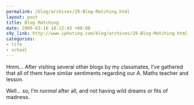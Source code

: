 ```yaml
--- 
permalink: /blog/archives/29-Blog-Matching.html
layout: post
title: Blog Matching
date: 2005-03-10 18:12:43 +08:00
s9y_link: http://www.iphoting.com/blog/archives/29-Blog-Matching.html
categories: 
- life
- school
---
```

<p class="whiteline"><p>Hmm... After visiting several other blogs by my classmates, I&#8217;ve gathered that all of them have similar sentiments regarding our A. Maths teacher and lesson.</p>
</p><p class="break"><p>Well... so, I&#8217;m <em>normal</em> after all, and not having wild dreams or fits of madness.</p></p>
